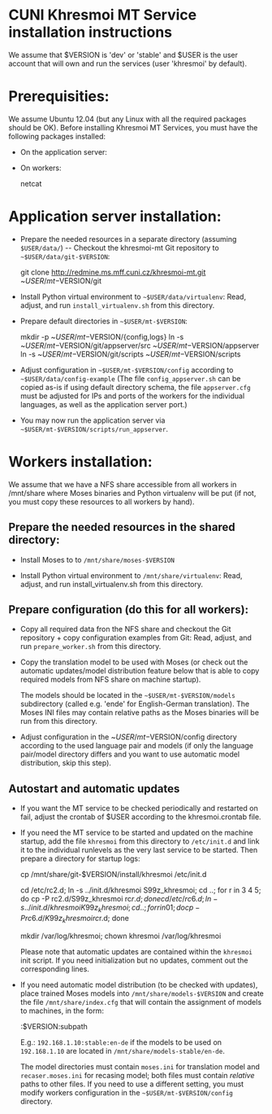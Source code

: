 
CUNI Khresmoi MT Service installation instructions
==================================================

We assume that $VERSION is 'dev' or 'stable' and $USER is the user account
that will own and run the services (user 'khresmoi' by default).

Prerequisities:
========================

We assume Ubuntu 12.04 (but any Linux with all the required packages should be OK).
Before installing Khresmoi MT Services, you must have the following packages installed:

* On the application server:

    <none>

* On workers:
 
    netcat


Application server installation:
========================

* Prepare the needed resources in a separate directory (assuming `$USER/data/`) --
  Checkout the khresmoi-mt Git repository to `~$USER/data/git-$VERSION`:

  git clone http://redmine.ms.mff.cuni.cz/khresmoi-mt.git ~$USER/mt-$VERSION/git

* Install Python virtual environment to `~$USER/data/virtualenv`:
  Read, adjust, and run `install_virtualenv.sh` from this directory.

* Prepare default directories in `~$USER/mt-$VERSION`:

  mkdir -p ~$USER/mt-$VERSION/{config,logs}
  ln -s ~$USER/mt-$VERSION/git/appserver/src ~$USER/mt-$VERSION/appserver
  ln -s ~$USER/mt-$VERSION/git/scripts ~$USER/mt-$VERSION/scripts

* Adjust configuration in `~$USER/mt-$VERSION/config` according to 
  `~$USER/data/config-example`
  (The file `config_appserver.sh` can be copied as-is if using default directory schema,
  the file `appserver.cfg` must be adjusted for IPs and ports of the workers for the
  individual languages, as well as the application server port.)

* You may now run the application server via `~$USER/mt-$VERSION/scripts/run_appserver`.

Workers installation:
========================

We assume that we have a NFS share accessible from all workers in /mnt/share
where Moses binaries and Python virtualenv will be put (if not, you must copy 
these resources to all workers by hand).

Prepare the needed resources in the shared directory:
-----------------------------------------------------

* Install Moses to to `/mnt/share/moses-$VERSION`

* Install Python virtual environment to `/mnt/share/virtualenv`: 
  Read, adjust, and run install_virtualenv.sh from this directory.

Prepare configuration (do this for all workers):
------------------------------------------------

* Copy all required data fron the NFS share and checkout the Git 
  repository + copy configuration examples from Git:
  Read, adjust, and run `prepare_worker.sh` from this directory.

* Copy the translation model to be used with Moses (or check out the
  automatic updates/model distribution feature below that is able to copy 
  required models from NFS share on machine startup).

  The models should be located in the `~$USER/mt-$VERSION/models` subdirectory 
  (called e.g. 'ende' for English-German translation).
  The Moses INI files may contain relative paths as the Moses binaries will be
  run from this directory.

* Adjust configuration in the ~$USER/mt-$VERSION/config directory according
  to the used language pair and models (if only the language pair/model directory
  differs and you want to use automatic model distribution, skip this step).

Autostart and automatic updates
-------------------------------

* If you want the MT service to be checked periodically and restarted on fail,
  adjust the crontab of $USER according to the khresmoi.crontab file.

* If you need the MT service to be started and updated on the machine startup, add the
  file `khresmoi` from this directory to `/etc/init.d` and link it to the individual runlevels
  as the very last service to be started. Then prepare a directory for startup logs:

  cp /mnt/share/git-$VERSION/install/khresmoi /etc/init.d

  cd /etc/rc2.d; ln -s ../init.d/khresmoi S99z_khresmoi; 
  cd ..; for r in 3 4 5; do cp -P rc2.d/S99z_khresmoi rc$r.d; done
  cd /etc/rc6.d; ln -s ../init.d/khresmoi K99z_khresmoi; 
  cd ..; for r in 0 1; do cp -P rc6.d/K99z_khresmoi rc$r.d; done

  mkdir /var/log/khresmoi; chown khresmoi /var/log/khresmoi

  Please note that automatic updates are contained within the `khresmoi` init
  script. If you need initialization but no updates, comment out the corresponding
  lines.

* If you need automatic model distribution (to be checked with updates), place
  trained Moses models into `/mnt/share/models-$VERSION` and create the file
  `/mnt/share/index.cfg` that will contain the assignment of models to
  machines, in the form:

  <IP-or-hostname>:$VERSION:subpath

  E.g.: `192.168.1.10:stable:en-de` if the models to be used on `192.168.1.10`
  are located in `/mnt/share/models-stable/en-de`. 

  The model directories must contain `moses.ini` for translation model and 
  `recaser.moses.ini` for recasing  model; both files must contain 
  *relative* paths to other files. If you need to use a different setting, you
  must modify workers configuration in the `~$USER/mt-$VERSION/config` directory.

